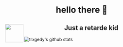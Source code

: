 <h1 align=center width=40>hello there 👋</h1>
<h2 align=center><img src=https://upload.wikimedia.org/wikipedia/commons/1/18/ISO_C%2B%2B_Logo.svg  align=left widht=60 height=60>Just a retarde kid</h2>

![trxgedy's github stats](https://github-readme-stats.vercel.app/api?username=trxgedy&show_icons=true&theme=tokyonight)
